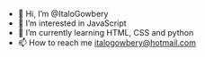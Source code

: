 - 👋 Hi, I’m @ItaloGowbery
- 👀 I’m interested in JavaScript
- 🌱 I’m currently learning HTML, CSS and python
- 📫 How to reach me italogowbery@hotmail.com

<!---
ItaloGowbery/ItaloGowbery is a ✨ special ✨ repository because its `README.md` (this file) appears on your GitHub profile.
You can click the Preview link to take a look at your changes.
--->
